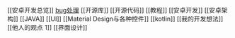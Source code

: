 [[安卓开发总览]]
[bug处理](bug处理)
[[开源库]]
[[开源代码]]
[[教程]]
[[安卓开发]]
[[安卓架构]]
[[JAVA]]
[[UI]]
[[Material Design与各种控件]]
[[kotlin]]
[[我的开发想法]]
[[他人的观点 1]]
[[界面设计]]
